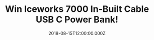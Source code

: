 ---
campaign-uuid: "c-49a977e8-6c54-4f4a-b3a0-3ddcc571667c"
type: "Competition"
category: "Technology"
date: "2018-08-15T12:00:00.000Z"
end-date: "2018-09-15T23:59:00.000Z"
disable-form: false
is_promoted: false
has_entry_page: true
title: "Win Iceworks 7000 In-Built Cable USB C Power Bank!"
competition-description: "<p>The portable smartphone charger specialist, Iceworks\
  \ Global has done it again and we have managed to get our hands on the brand new\
  \ Iceworks 7000 portable charger with built in USB-C cable to giveaway to one of\
  \ our lucky NME AAA members!</p>\n<p>Running out of battery? We have the solution,\
  \ click below for a chance to win!</p>\n"
hero-header: "Win Iceworks 7000 In-Built Cable USB C Power Bank!"
terms-confirmation: "N/A"
banner-img: "https://assets.expresslyapp.com/asset-334cf4b2-3a18-4efa-9022-f4aaf2545a2f.jpg"
logo-left-href: "https://www.iceworksglobal.com/3000mah-2/"
logo-left-image: "https://assets.expresslyapp.com/asset-5875f009-bd7b-44d3-a8f5-de57b6798dd7.jpg"
logo-left-title: "IceWorks"
bg-image-hero: "https://assets.expresslyapp.com/asset-d20a12ff-b3c1-4c07-957b-9543f6566e06.jpg"
bg-image-first: "https://assets.expresslyapp.com/asset-2da40245-4b3c-4e7b-8a1a-8a738c2be0a4.jpg"
bg-image-second: "https://assets.expresslyapp.com/asset-4b79c396-cea7-4717-a4c3-afb38bf2b826.jpg"
section1-content: "<p>The Iceworks 7000 power bank is the ideal accessory for all\
  \ USB-C devices. Designed to integrate seamlessly into busy lifestyles, it is the\
  \ thinnest USB-C charger on the market at just 8mm. Lightweight and with an in-built\
  \ cable, just slip it into a pocket or bag and keep your phone going when you’re\
  \ out and about.</p>\n"
section2-content: "<p>With a 7,000 mAh battery the Iceworks 7000 will provide a 150-200%\
  \ extra charge for devices so you will no longer be missing texts, calls or stuck\
  \ without Google maps.</p>\n<p>What are you waiting for? Enter now to win the Iceworks\
  \ 7000 for yourself and don’t run out of battery never again!</p>\n<p>Good luck!</p>\n"
entry-title: "Win Iceworks 7000 In-Built Cable USB C Power Bank"
entry-content: "<p>Enter the draw to win Iceworks 7000 In-Built Cable USB C Power\
  \ Bank by completing the form below before 23:59 on 15th of September 2018.</p>\n"
has-winner: false
prize-description: "Iceworks 7000 In-Built Cable USB C Power Bank"
special-conditions: "Multiple entries are allowed up to one every day."
country-restrictions:
- "GB"
---